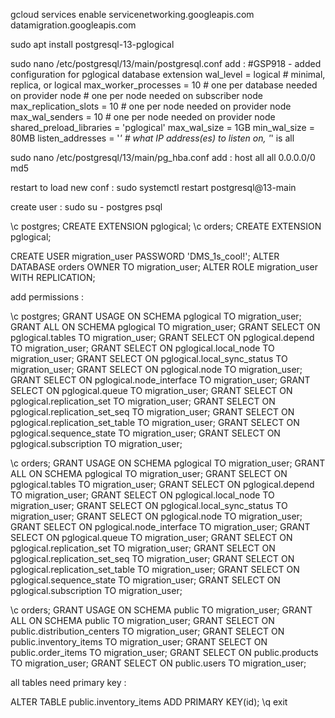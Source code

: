 gcloud services enable servicenetworking.googleapis.com \
 datamigration.googleapis.com

sudo apt install postgresql-13-pglogical

sudo nano /etc/postgresql/13/main/postgresql.conf
add : 
#GSP918 - added configuration for pglogical database extension
wal_level = logical         # minimal, replica, or logical
max_worker_processes = 10   # one per database needed on provider node
                            # one per node needed on subscriber node
max_replication_slots = 10  # one per node needed on provider node
max_wal_senders = 10        # one per node needed on provider node
shared_preload_libraries = 'pglogical'
max_wal_size = 1GB
min_wal_size = 80MB
listen_addresses = '*'         # what IP address(es) to listen on, '*' is all

sudo nano /etc/postgresql/13/main/pg_hba.conf
add :
host    all all 0.0.0.0/0   md5

restart to load new conf : sudo systemctl restart postgresql@13-main

create user : 
sudo su - postgres
psql

\c postgres;
CREATE EXTENSION pglogical;
\c orders;
CREATE EXTENSION pglogical;

CREATE USER migration_user PASSWORD 'DMS_1s_cool!';
ALTER DATABASE orders OWNER TO migration_user;
ALTER ROLE migration_user WITH REPLICATION;

add permissions : 

\c postgres;
GRANT USAGE ON SCHEMA pglogical TO migration_user;
GRANT ALL ON SCHEMA pglogical TO migration_user;
GRANT SELECT ON pglogical.tables TO migration_user;
GRANT SELECT ON pglogical.depend TO migration_user;
GRANT SELECT ON pglogical.local_node TO migration_user;
GRANT SELECT ON pglogical.local_sync_status TO migration_user;
GRANT SELECT ON pglogical.node TO migration_user;
GRANT SELECT ON pglogical.node_interface TO migration_user;
GRANT SELECT ON pglogical.queue TO migration_user;
GRANT SELECT ON pglogical.replication_set TO migration_user;
GRANT SELECT ON pglogical.replication_set_seq TO migration_user;
GRANT SELECT ON pglogical.replication_set_table TO migration_user;
GRANT SELECT ON pglogical.sequence_state TO migration_user;
GRANT SELECT ON pglogical.subscription TO migration_user;

\c orders;
GRANT USAGE ON SCHEMA pglogical TO migration_user;
GRANT ALL ON SCHEMA pglogical TO migration_user;
GRANT SELECT ON pglogical.tables TO migration_user;
GRANT SELECT ON pglogical.depend TO migration_user;
GRANT SELECT ON pglogical.local_node TO migration_user;
GRANT SELECT ON pglogical.local_sync_status TO migration_user;
GRANT SELECT ON pglogical.node TO migration_user;
GRANT SELECT ON pglogical.node_interface TO migration_user;
GRANT SELECT ON pglogical.queue TO migration_user;
GRANT SELECT ON pglogical.replication_set TO migration_user;
GRANT SELECT ON pglogical.replication_set_seq TO migration_user;
GRANT SELECT ON pglogical.replication_set_table TO migration_user;
GRANT SELECT ON pglogical.sequence_state TO migration_user;
GRANT SELECT ON pglogical.subscription TO migration_user;

\c orders;
GRANT USAGE ON SCHEMA public TO migration_user;
GRANT ALL ON SCHEMA public TO migration_user;
GRANT SELECT ON public.distribution_centers TO migration_user;
GRANT SELECT ON public.inventory_items TO migration_user;
GRANT SELECT ON public.order_items TO migration_user;
GRANT SELECT ON public.products TO migration_user;
GRANT SELECT ON public.users TO migration_user;

all tables need primary key : 

ALTER TABLE public.inventory_items ADD PRIMARY KEY(id);
\q 
exit